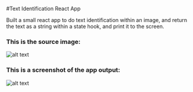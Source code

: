 #Text Identification React App

Built a small react app to do text identification within an image, and return the text as a string within a state hook, and print it to the screen.

### This is the source image:
![alt text](https://github.com/confidenti-al/predictons-app/marcusaurelius.jpeg "Marcus Aurelius - Quote")

### This is a screenshot of the app output:

![alt text](https://github.com/confidenti-al/predictons-app/amplify-predictions-identify-text.jpg "React App Output")